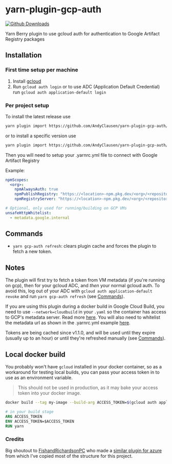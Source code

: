 # yarn-plugin-gcp-auth
[![Github Downloads](https://img.shields.io/github/downloads/AndyClausen/yarn-plugin-gcp-auth/total)]()

Yarn Berry plugin to use gcloud auth for authentication to Google Artifact Registry packages

## Installation

### First time setup per machine

1. Install [gcloud](https://cloud.google.com/sdk/docs/install)
2. Run `gcloud auth login` or to use ADC (Application Default Credential) run `gcloud auth application-default login`

### Per project setup

To install the latest release use
```sh
yarn plugin import https://github.com/AndyClausen/yarn-plugin-gcp-auth/releases/latest/download/plugin-gcp-auth.js
```
or to install a specific version use
```sh
yarn plugin import https://github.com/AndyClausen/yarn-plugin-gcp-auth/releases/download/X.Y.Z/plugin-gcp-auth.js
```

Then you will need to setup your .yarnrc.yml file to connect with Google Artifact Registry

Example:
```yaml
npmScopes:
  <org>:
    npmAlwaysAuth: true
    npmPublishRegistry: "https://<location>-npm.pkg.dev/<org>/<repository>/"
    npmRegistryServer: "https://<location>-npm.pkg.dev/<org>/<repository>/"

# Optional, only used for running/building on GCP VMs
unsafeHttpWhitelist:
  - metadata.google.internal
```

## Commands

- `yarn gcp-auth refresh`: clears plugin cache and forces the plugin to fetch a new token.


## Notes

The plugin will first try to fetch a token from VM metadata (if you're running on gcp), then for your gcloud ADC, and *then* your normal gcloud auth.
To avoid this, log out of your ADC with `gcloud auth application-default revoke` and run `yarn gcp-auth refresh` (see [Commands](#commands)).

If you are using this plugin during a docker build in Google Cloud Build, you need to use `--network=cloudbuild` in your `.yaml` so the container has access to GCP's metadata server. Read more [here](https://cloud.google.com/build/docs/build-config-file-schema#network).
You will also need to whitelist the metadata url as shown in the .yarnrc.yml example [here](#per-project-setup).

Tokens are being cached since v1.1.0, and will be used until they expire (usually up to an hour) or until they're refreshed manually (see [Commands](#commands)).

## Local docker build

You probably won't have `gcloud` installed in your docker container, so as a workaround for testing local builds, you can pass your access token in to use as an environment variable.

> This should not be used in production, as it may bake your access token into your docker image.

```sh
docker build --tag my-image --build-arg ACCESS_TOKEN=$(gcloud auth application-default print-access-token) .
```

```Dockerfile
# in your build stage
ARG ACCESS_TOKEN
ENV ACCESS_TOKEN=$ACCESS_TOKEN
RUN yarn
```

### Credits

Big shoutout to [FishandRichardsonPC](https://github.com/FishandRichardsonPC)
who made a [similar plugin for azure](https://github.com/FishandRichardsonPC/yarn-plugin-az-cli-auth)
from which I've copied most of the structure for this project.
